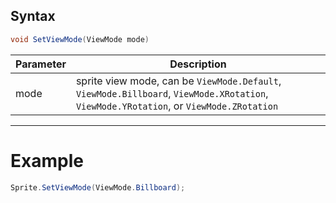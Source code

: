 ## Syntax

```csharp
void SetViewMode(ViewMode mode)
```

| Parameter | Description |
|---|---|
| mode | sprite view mode, can be `ViewMode.Default`, `ViewMode.Billboard`, `ViewMode.XRotation`, `ViewMode.YRotation`, or `ViewMode.ZRotation` |

---

# Example

```csharp
Sprite.SetViewMode(ViewMode.Billboard);
```